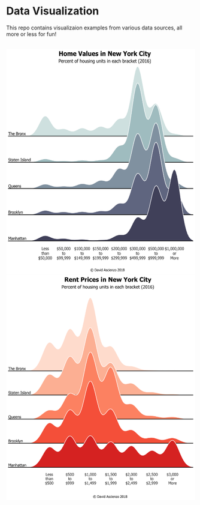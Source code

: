 # Data Visualization

This repo contains visualizaion examples from various data sources, all more or less for fun!

<br>

<img src="nyc-census-housing/img/Home_Values_in_New_York_City.png" width="580" height="600">

<br>

<img src="nyc-census-housing/img/Rent_Prices_in_New_York_City.png" width="580" height="600">